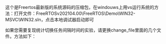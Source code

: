 
这个是Freertos最新版的系统源码的压缩包，在windouws上用vs运行系统的方法：打开文件：FreeRTOSv202104.00\FreeRTOS\Demo\WIN32-MSVC\WIN32.sln，点击本地调试器启动即可

如果您需要复现统计切换任务间隔时间的实验，请更换change_file里面的几个文件。方法如下：

